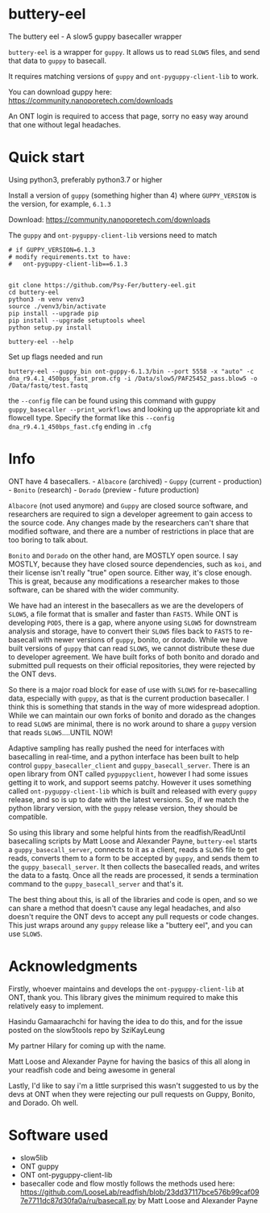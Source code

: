 # buttery-eel
The buttery eel - A slow5 guppy basecaller wrapper

`buttery-eel` is a wrapper for `guppy`. It allows us to read `SLOW5` files, and send that data to `guppy` to basecall.

It requires matching versions of `guppy` and `ont-pyguppy-client-lib` to work.

You can download guppy here: https://community.nanoporetech.com/downloads

An ONT login is required to access that page, sorry no easy way around that one without legal headaches.


# Quick start

Using python3, preferably python3.7 or higher

Install a version of `guppy` (something higher than 4) where `GUPPY_VERSION` is the version, for example, `6.1.3`

Download: https://community.nanoporetech.com/downloads

The `guppy` and `ont-pyguppy-client-lib` versions need to match

    # if GUPPY_VERSION=6.1.3
    # modify requirements.txt to have:
    #   ont-pyguppy-client-lib==6.1.3


    git clone https://github.com/Psy-Fer/buttery-eel.git
    cd buttery-eel
    python3 -m venv venv3
    source ./venv3/bin/activate
    pip install --upgrade pip
    pip install --upgrade setuptools wheel
    python setup.py install

    buttery-eel --help


Set up flags needed and run

    buttery-eel --guppy_bin ont-guppy-6.1.3/bin --port 5558 -x "auto" -c dna_r9.4.1_450bps_fast_prom.cfg -i /Data/slow5/PAF25452_pass.blow5 -o /Data/fastq/test.fastq


the `--config` file can be found using this command with guppy `guppy_basecaller --print_workflows` and looking up the appropriate kit and flowcell type. Specify the format like this `--config dna_r9.4.1_450bps_fast.cfg` ending in `.cfg`

# Info

ONT have 4 basecallers.
    - `Albacore` (archived)
    - `Guppy`    (current - production)
    - `Bonito`   (research)
    - `Dorado`   (preview - future production)

`Albacore` (not used anymore) and `Guppy` are closed source software, and researchers are required to sign a developer agreement to gain access to the source code. Any changes made by the researchers can't share that modified software, and there are a number of restrictions in place that are too boring to talk about.

`Bonito` and `Dorado` on the other hand, are MOSTLY open source. I say MOSTLY, because they have closed source dependencies, such as `koi`, and their license isn't really "true" open source. Either way, it's close enough. This is great, because any modifications a researcher makes to those software, can be shared with the wider community.

We have had an interest in the basecallers as we are the developers of `SLOW5`, a file format that is smaller and faster than `FAST5`. While ONT is developing `POD5`, there is a gap, where anyone using `SLOW5` for downstream analysis and storage, have to convert their `SLOW5` files back to `FAST5` to re-basecall with newer versions of `guppy`, bonito, or dorado. While we have built versions of `guppy` that can read `SLOW5`, we cannot distribute these due to developer agreement. We have built forks of both bonito and dorado and submitted pull requests on their official repositories, they were rejected by the ONT devs.

So there is a major road block for ease of use with `SLOW5` for re-basecalling data, especially with `guppy`, as that is the current production basecaller. I think this is something that stands in the way of more widespread adoption. While we can maintain our own forks of bonito and dorado as the changes to read `SLOW5` are minimal, there is no work around to share a `guppy` version that reads `SLOW5`....UNTIL NOW!

Adaptive sampling has really pushed the need for interfaces with basecalling in real-time, and a python interface has been built to help control `guppy_basecaller_client` and `guppy_basecall_server`. There is an open library from ONT called `pyguppyclient`, however I had some issues getting it to work, and support seems patchy. However it uses something called `ont-pyguppy-client-lib` which is built and released with every `guppy` release, and so is up to date with the latest versions. So, if we match the python library version, with the `guppy` release version, they should be compatible.

So using this library and some helpful hints from the readfish/ReadUntil basecalling scripts by Matt Loose and Alexander Payne, `buttery-eel` starts a `guppy_basecall_server`, connects to it as a client, reads a `SLOW5` file to get reads, converts them to a form to be accepted by `guppy`, and sends them to the `guppy_basecall_server`. It then collects the basecalled reads, and writes the data to a fastq. Once all the reads are processed, it sends a termination command to the `guppy_basecall_server` and that's it.

The best thing about this, is all of the libraries and code is open, and so we can share a method that doesn't cause any legal headaches, and also doesn't require the ONT devs to accept any pull requests or code changes. This just wraps around any `guppy` release like a "buttery eel", and you can use `SLOW5`.


# Acknowledgments

Firstly, whoever maintains and develops the `ont-pyguppy-client-lib` at ONT, thank you. This library gives the minimum required to make this relatively easy to implement.

Hasindu Gamaarachchi for having the idea to do this, and for the issue posted on the slow5tools repo by SziKayLeung

My partner Hilary for coming up with the name.

Matt Loose and Alexander Payne for having the basics of this all along in your readfish code and being awesome in general

Lastly, I'd like to say i'm a little surprised this wasn't suggested to us by the devs at ONT when they were rejecting our pull requests on Guppy, Bonito, and Dorado. Oh well.

# Software used
- slow5lib
- ONT guppy
- ONT ont-pyguppy-client-lib
- basecaller code and flow mostly follows the methods used here: https://github.com/LooseLab/readfish/blob/23dd37117bce576b99caf097e7711dc87d30fa0a/ru/basecall.py by Matt Loose and Alexander Payne
